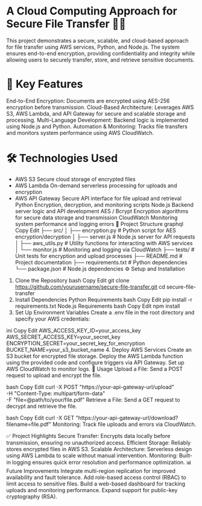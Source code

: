 # A Cloud Computing Approach for Secure File Transfer 🚀🔐
This project demonstrates a secure, scalable, and cloud-based approach for file transfer using AWS services, Python, and Node.js. The system ensures end-to-end encryption, providing confidentiality and integrity while allowing users to securely transfer, store, and retrieve sensitive documents.

# 🌟 Key Features
End-to-End Encryption: Documents are encrypted using AES-256 encryption before transmission.
Cloud-Based Architecture: Leverages AWS S3, AWS Lambda, and API Gateway for secure and scalable storage and processing.
Multi-Language Development: Backend logic is implemented using Node.js and Python.
Automation & Monitoring: Tracks file transfers and monitors system performance using AWS CloudWatch.

# 🛠️ Technologies Used
 
 - AWS S3	Secure cloud storage of encrypted files
 - AWS Lambda	On-demand serverless processing for uploads and encryption
 - AWS API Gateway	Secure API interface for file upload and retrieval
Python	Encryption, decryption, and monitoring scripts
Node.js	Backend server logic and API development
AES / Bcrypt	Encryption algorithms for secure data storage and transmission
CloudWatch	Monitoring system performance and logging errors
📂 Project Structure
graphql
Copy
Edit
├── src/
│   ├── encryption.py       # Python script for AES encryption/decryption
│   ├── server.js           # Node.js server for API requests
│   ├── aws_utils.py        # Utility functions for interacting with AWS services
│   └── monitor.js          # Monitoring and logging via CloudWatch
├── tests/                  # Unit tests for encryption and upload processes
├── README.md               # Project documentation
├── requirements.txt        # Python dependencies
└── package.json            # Node.js dependencies
⚙️ Setup and Installation
1. Clone the Repository
bash
Copy
Edit
git clone https://github.com/yourusername/secure-file-transfer.git
cd secure-file-transfer
2. Install Dependencies
Python Requirements
bash
Copy
Edit
pip install -r requirements.txt
Node.js Requirements
bash
Copy
Edit
npm install
3. Set Up Environment Variables
Create a .env file in the root directory and specify your AWS credentials:

ini
Copy
Edit
AWS_ACCESS_KEY_ID=your_access_key
AWS_SECRET_ACCESS_KEY=your_secret_key
ENCRYPTION_SECRET=your_secret_key_for_encryption
BUCKET_NAME=your_s3_bucket_name
4. Deploy AWS Services
Create an S3 bucket for encrypted file storage.
Deploy the AWS Lambda function using the provided code and configure triggers via API Gateway.
Set up AWS CloudWatch to monitor logs.
🚀 Usage
Upload a File: Send a POST request to upload and encrypt the file.

bash
Copy
Edit
curl -X POST "https://your-api-gateway-url/upload" \
  -H "Content-Type: multipart/form-data" \
  -F "file=@path/to/your/file.pdf"
Retrieve a File: Send a GET request to decrypt and retrieve the file.

bash
Copy
Edit
curl -X GET "https://your-api-gateway-url/download?filename=file.pdf"
Monitoring: Track file uploads and errors via CloudWatch.

✅ Project Highlights
Secure Transfer: Encrypts data locally before transmission, ensuring no unauthorized access.
Efficient Storage: Reliably stores encrypted files in AWS S3.
Scalable Architecture: Serverless design using AWS Lambda to scale without manual intervention.
Monitoring: Built-in logging ensures quick error resolution and performance optimization.
📊 Future Improvements
Integrate multi-region replication for improved availability and fault tolerance.
Add role-based access control (RBAC) to limit access to sensitive files.
Build a web-based dashboard for tracking uploads and monitoring performance.
Expand support for public-key cryptography (RSA).
